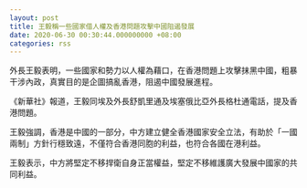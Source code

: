 ```yaml
---
layout: post
title: 王毅稱一些國家借人權及香港問題攻擊中國阻遏發展
date: 2020-06-30 00:30:44.000000000 +08:00
categories: rss
---
```


外長王毅表明，一些國家和勢力以人權為藉口，在香港問題上攻擊抹黑中國，粗暴干涉內政，真實目的是企圖搞亂香港，阻遏中國發展進程。

《新華社》報道，王毅同埃及外長舒凱里通及埃塞俄比亞外長格杜通電話，提及香港問題。

王毅強調，香港是中國的一部分，中方建立健全香港國家安全立法，有助於「一國兩制」方針行穩致遠，不僅符合香港同胞的利益，也符合各國在港利益。

王毅表示，中方將堅定不移捍衛自身正當權益，堅定不移維護廣大發展中國家的共同利益。
